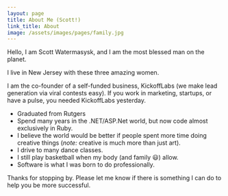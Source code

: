 ```yaml
---
layout: page
title: About Me (Scott!)
link_title: About
image: /assets/images/pages/family.jpg
---
```

Hello, I am Scott Watermasysk, and I am the most blessed man on the planet.

I live in New Jersey with these three amazing women.

I am the co-founder of a self-funded business, KickoffLabs (we make lead generation via viral contests easy). If you work in marketing, startups, or have a pulse, you needed KickoffLabs yesterday.

* Graduated from Rutgers
* Spend many years in the .NET/ASP.Net world, but now code almost exclusively in Ruby.
* I believe the world would be better if people spent more time doing creative things (*note:* creative is much more than just art).
* I drive to many dance classes.
* I still play basketball when my body (and family 😃) allow.
* Software is what I was born to do professionally.

Thanks for stopping by. Please let me know if there is something I can do to help you be more successful. 
